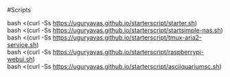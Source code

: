 #Scripts

bash <(curl -Ss https://uguryavas.github.io/starterscript/starter.sh)  
bash <(curl -Ss https://uguryavas.github.io/starterscript/startsimple-nas.sh)  
bash <(curl -Ss https://uguryavas.github.io/starterscript/tmux-aria2-service.sh)  
bash <(curl -Ss https://uguryavas.github.io/starterscript/raspberrypi-webui.sh)  
bash <(curl -Ss https://uguryavas.github.io/starterscript/asciiquariumsc.sh)  
